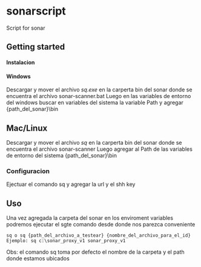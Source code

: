 # sonarscript

Script for sonar

## Getting started
#### Instalacion
#### Windows
Descargar y mover el archivo *sq.exe* en la carperta bin del sonar donde se encuentra el archivo sonar-scanner.bat
Luego en las variables de entorno del windows buscar en variables del sistema la variable Path y agregar {path_del_sonar}\bin
## Mac/Linux
Descargar y mover el archivo *sq* en la carperta bin del sonar donde se encuentra el archivo sonar-scanner
Luego agregar al Path de las variables de entorno del sistema {path_del_sonar}\bin
### Configuracion
Ejectuar el comando sq y agregar la url y el shh key

## Uso
Una vez agregada la carpeta del sonar en los enviroment variables podremos ejecutar el sgte comando desde donde nos parezca conveniente
```
sq o sq {path_del_archivo_a_testear} {nombre_del_archivo_para_el_id}
Ejemplo: sq c:\sonar_proxy_v1 sonar_proxy_v1
```
Obs: el comando sq toma por defecto el nombre de la carpeta y el path donde estamos ubicados
